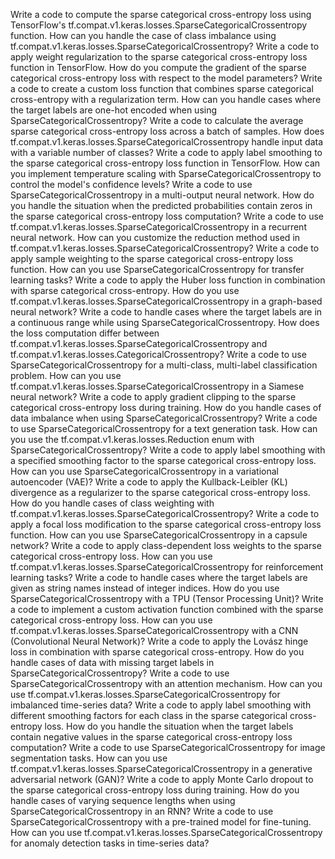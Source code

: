 Write a code to compute the sparse categorical cross-entropy loss using TensorFlow's tf.compat.v1.keras.losses.SparseCategoricalCrossentropy function.
How can you handle the case of class imbalance using tf.compat.v1.keras.losses.SparseCategoricalCrossentropy?
Write a code to apply weight regularization to the sparse categorical cross-entropy loss function in TensorFlow.
How do you compute the gradient of the sparse categorical cross-entropy loss with respect to the model parameters?
Write a code to create a custom loss function that combines sparse categorical cross-entropy with a regularization term.
How can you handle cases where the target labels are one-hot encoded when using SparseCategoricalCrossentropy?
Write a code to calculate the average sparse categorical cross-entropy loss across a batch of samples.
How does tf.compat.v1.keras.losses.SparseCategoricalCrossentropy handle input data with a variable number of classes?
Write a code to apply label smoothing to the sparse categorical cross-entropy loss function in TensorFlow.
How can you implement temperature scaling with SparseCategoricalCrossentropy to control the model's confidence levels?
Write a code to use SparseCategoricalCrossentropy in a multi-output neural network.
How do you handle the situation when the predicted probabilities contain zeros in the sparse categorical cross-entropy loss computation?
Write a code to use tf.compat.v1.keras.losses.SparseCategoricalCrossentropy in a recurrent neural network.
How can you customize the reduction method used in tf.compat.v1.keras.losses.SparseCategoricalCrossentropy?
Write a code to apply sample weighting to the sparse categorical cross-entropy loss function.
How can you use SparseCategoricalCrossentropy for transfer learning tasks?
Write a code to apply the Huber loss function in combination with sparse categorical cross-entropy.
How do you use tf.compat.v1.keras.losses.SparseCategoricalCrossentropy in a graph-based neural network?
Write a code to handle cases where the target labels are in a continuous range while using SparseCategoricalCrossentropy.
How does the loss computation differ between tf.compat.v1.keras.losses.SparseCategoricalCrossentropy and tf.compat.v1.keras.losses.CategoricalCrossentropy?
Write a code to use SparseCategoricalCrossentropy for a multi-class, multi-label classification problem.
How can you use tf.compat.v1.keras.losses.SparseCategoricalCrossentropy in a Siamese neural network?
Write a code to apply gradient clipping to the sparse categorical cross-entropy loss during training.
How do you handle cases of data imbalance when using SparseCategoricalCrossentropy?
Write a code to use SparseCategoricalCrossentropy for a text generation task.
How can you use the tf.compat.v1.keras.losses.Reduction enum with SparseCategoricalCrossentropy?
Write a code to apply label smoothing with a specified smoothing factor to the sparse categorical cross-entropy loss.
How can you use SparseCategoricalCrossentropy in a variational autoencoder (VAE)?
Write a code to apply the Kullback-Leibler (KL) divergence as a regularizer to the sparse categorical cross-entropy loss.
How do you handle cases of class weighting with tf.compat.v1.keras.losses.SparseCategoricalCrossentropy?
Write a code to apply a focal loss modification to the sparse categorical cross-entropy loss function.
How can you use SparseCategoricalCrossentropy in a capsule network?
Write a code to apply class-dependent loss weights to the sparse categorical cross-entropy loss.
How can you use tf.compat.v1.keras.losses.SparseCategoricalCrossentropy for reinforcement learning tasks?
Write a code to handle cases where the target labels are given as string names instead of integer indices.
How do you use SparseCategoricalCrossentropy with a TPU (Tensor Processing Unit)?
Write a code to implement a custom activation function combined with the sparse categorical cross-entropy loss.
How can you use tf.compat.v1.keras.losses.SparseCategoricalCrossentropy with a CNN (Convolutional Neural Network)?
Write a code to apply the Lovász hinge loss in combination with sparse categorical cross-entropy.
How do you handle cases of data with missing target labels in SparseCategoricalCrossentropy?
Write a code to use SparseCategoricalCrossentropy with an attention mechanism.
How can you use tf.compat.v1.keras.losses.SparseCategoricalCrossentropy for imbalanced time-series data?
Write a code to apply label smoothing with different smoothing factors for each class in the sparse categorical cross-entropy loss.
How do you handle the situation when the target labels contain negative values in the sparse categorical cross-entropy loss computation?
Write a code to use SparseCategoricalCrossentropy for image segmentation tasks.
How can you use tf.compat.v1.keras.losses.SparseCategoricalCrossentropy in a generative adversarial network (GAN)?
Write a code to apply Monte Carlo dropout to the sparse categorical cross-entropy loss during training.
How do you handle cases of varying sequence lengths when using SparseCategoricalCrossentropy in an RNN?
Write a code to use SparseCategoricalCrossentropy with a pre-trained model for fine-tuning.
How can you use tf.compat.v1.keras.losses.SparseCategoricalCrossentropy for anomaly detection tasks in time-series data?